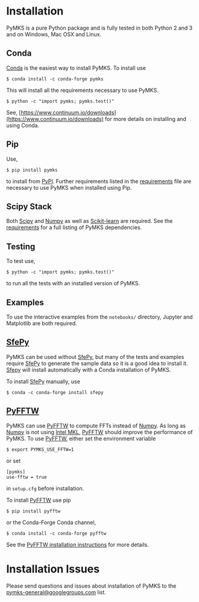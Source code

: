 # Installation

PyMKS is a pure Python package and is fully tested in both Python 2
and 3 and on Windows, Mac OSX and Linux.

## Conda

[Conda][conda] is the easiest way to install PyMKS. To install use

    $ conda install -c conda-forge pymks

This will install all the requirements necessary to use PyMKS.

    $ python -c "import pymks; pymks.test()"

See,
[https://www.continuum.io/downloads](https://www.continuum.io/downloads)
for more details on installing and using Conda.

## Pip

Use,

    $ pip install pymks

to install from [PyPI](https://pypi.org/). Further requirements listed
in the [requirements][requirements] file are necessary to use PyMKS
when installed using Pip.

## Scipy Stack

Both [Scipy](http://www.scipy.org/) and [Numpy][numpy] as well as
[Scikit-learn](http://scikit-learn.org) are required. See the
[requirements][requirements] for a full listing of PyMKS dependencies.

## Testing

To test use,

    $ python -c "import pymks; pymks.test()"

to run all the tests with an installed version of PyMKS.

## Examples

To use the interactive examples from the `notebooks/` directory,
Jupyter and Matplotlib are both required.

## [SfePy][sfepy]

PyMKS can be used without [SfePy][sfepy], but many of the tests and
examples require [SfePy][sfepy] to generate the sample data so it is a
good idea to install it. [Sfepy][Sfepy] will install automatically
with a Conda installation of PyMKS.

To install [SfePy][sfepy] manually, use

    $ conda -c conda-forge install sfepy

## [PyFFTW][pyfftw]


PyMKS can use [PyFFTW][pyfftw] to compute FFTs instead of
[Numpy][numpy]. As long as [Numpy][numpy] is not using
[Intel MKL][MKL], [PyFFTW][pyfftw] should improve the performance of
PyMKS. To use [PyFFTW][pyfftw], either set the environment variable

    $ export PYMKS_USE_FFTW=1

or set

    [pymks]
    use-fftw = true

in `setup.cfg` before installation.

To install [PyFFTW][pyfftw] use pip

    $ pip install pyfftw

or the Conda-Forge Conda channel,

    $ conda install -c conda-forge pyfftw

See the
[PyFFTW installation instructions](https://github.com/hgomersall/pyFFTW#installation)
for more details.

# Installation Issues

Please send questions and issues about installation of PyMKS to the
[pymks-general@googlegroups.com](mailto:pymks-general@googlegroups.com)
list.

[sfepy]: http://sfepy.org
[numpy]: http://www.scipy.org/
[MKL]: https://software.intel.com/en-us/articles/numpyscipy-with-intel-mkl
[pyfftw]: http://hgomersall.github.io/pyFFTW/
[conda]: http://continuum.io/downloads
[requirements]: https://raw.githubusercontent.com/materialsinnovation/pymks/master/requirements.txt